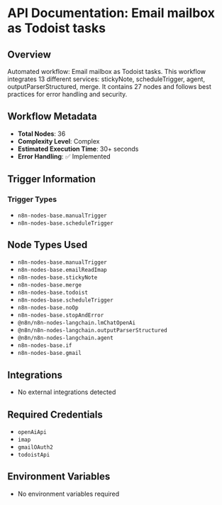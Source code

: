 # API Documentation: Email mailbox as Todoist tasks

## Overview
Automated workflow: Email mailbox as Todoist tasks. This workflow integrates 13 different services: stickyNote, scheduleTrigger, agent, outputParserStructured, merge. It contains 27 nodes and follows best practices for error handling and security.

## Workflow Metadata
- **Total Nodes**: 36
- **Complexity Level**: Complex
- **Estimated Execution Time**: 30+ seconds
- **Error Handling**: ✅ Implemented

## Trigger Information
### Trigger Types
- `n8n-nodes-base.manualTrigger`
- `n8n-nodes-base.scheduleTrigger`

## Node Types Used
- `n8n-nodes-base.manualTrigger`
- `n8n-nodes-base.emailReadImap`
- `n8n-nodes-base.stickyNote`
- `n8n-nodes-base.merge`
- `n8n-nodes-base.todoist`
- `n8n-nodes-base.scheduleTrigger`
- `n8n-nodes-base.noOp`
- `n8n-nodes-base.stopAndError`
- `@n8n/n8n-nodes-langchain.lmChatOpenAi`
- `@n8n/n8n-nodes-langchain.outputParserStructured`
- `@n8n/n8n-nodes-langchain.agent`
- `n8n-nodes-base.if`
- `n8n-nodes-base.gmail`

## Integrations
- No external integrations detected

## Required Credentials
- `openAiApi`
- `imap`
- `gmailOAuth2`
- `todoistApi`

## Environment Variables
- No environment variables required
